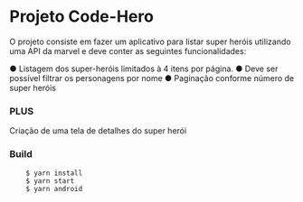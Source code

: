 # Projeto Code-Hero #

O projeto consiste em fazer um aplicativo para listar super heróis utilizando uma API da
marvel e deve conter as seguintes funcionalidades:

● Listagem dos super-heróis limitados à 4 itens por página.
● Deve ser possível filtrar os personagens por nome
● Paginação conforme número de super heróis

### PLUS ###

Criação de uma tela de detalhes do super herói

### Build ###

```
    $ yarn install
    $ yarn start
    $ yarn android
```